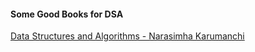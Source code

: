 #### Some Good Books for DSA

[Data Structures and Algorithms - Narasimha Karumanchi](https://github.com/avinash201199/DSA-Resources/blob/main/Books/Data%20Structures%20and%20Algorithms%20-%20Narasimha%20Karumanchi%20.pdf)
